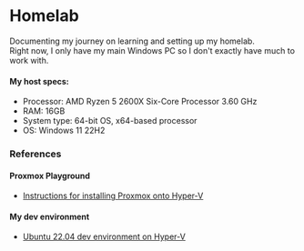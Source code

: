 # Homelab

Documenting my journey on learning and setting up my homelab.  
Right now, I only have my main Windows PC so I don't exactly have much to work with. 

#### My host specs: 
- Processor: AMD Ryzen 5 2600X Six-Core Processor 3.60 GHz
- RAM: 16GB
- System type: 64-bit OS, x64-based processor
- OS: Windows 11 22H2

### References

#### Proxmox Playground
- [Instructions for installing Proxmox onto Hyper-V](./docs/proxmox/proxmox_on_hyperv.md)

#### My dev environment
- [Ubuntu 22.04 dev environment on Hyper-V](./docs/dev/dev_env.md)

